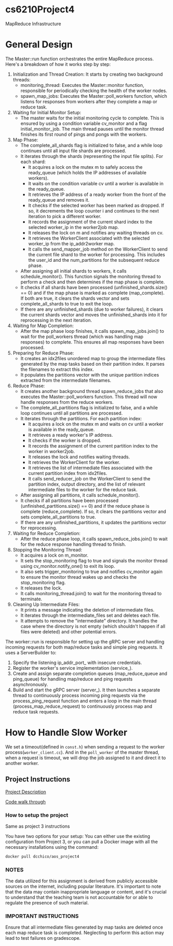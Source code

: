 # cs6210Project4
MapReduce Infrastructure

# General Design
The Master::run function orchestrates the entire MapReduce process. Here's a breakdown of how it works step by step:
1. Initialization and Thread Creation:
    It starts by creating two background threads:
    - monitoring_thread: Executes the Master::monitor function, responsible for periodically checking the health of the worker nodes.
    - spawn_map_jobs: Executes the Master::poll_workers function, which listens for responses from workers after they complete a map or reduce task.
2. Waiting for Initial Monitor Setup:
    - The master waits for the initial monitoring cycle to complete. This is ensured by using a condition variable cv_monitor and a flag initial_monitor_job. The main thread pauses until the monitor thread finishes its first round of pings and pongs with the workers.
3. Map Phase:
    - The complete_all_shards flag is initialized to false, and a while loop continues until all input file shards are processed.
    - It iterates through the shards (representing the input file splits). For each shard:
        - It acquires a lock on the mutex m to safely access the ready_queue (which holds the IP addresses of available workers).
        - It waits on the condition variable cv until a worker is available in the ready_queue.
        - It retrieves the IP address of a ready worker from the front of the ready_queue and removes it.
        - It checks if the selected worker has been marked as dropped. If so, it decrements the loop counter i and continues to the next iteration to pick a different worker.
        - It records the assignment of the current shard index to the selected worker_ip in the worker2job map.
        - It releases the lock on m and notifies any waiting threads on cv.
        - It retrieves the WorkerClient associated with the selected worker_ip from the ip_addr2worker map.
        - It calls the send_mapper_job method on the WorkerClient to send the current file shard to the worker for processing. This includes the user_id and the num_partitions for the subsequent reduce phase.
    - After assigning all initial shards to workers, it calls schedule_monitor(). This function signals the monitoring thread to perform a check and then determines if the map phase is complete.
    - It checks if all shards have been processed (unfinished_shards.size() == 0) and if the map phase is marked as complete (map_complete). If both are true, it clears the shards vector and sets complete_all_shards to true to exit the loop.
    - If there are any unfinished_shards (due to worker failures), it clears the current shards vector and moves the unfinished_shards into it for reprocessing in the next iteration.
4. Waiting for Map Completion:
    - After the map phase loop finishes, it calls spawn_map_jobs.join() to wait for the poll_workers thread (which was handling map responses) to complete. This ensures all map responses have been processed.
5. Preparing for Reduce Phase:
    - It creates an idx2files unordered map to group the intermediate files generated by the map tasks based on their partition index. It parses the filenames to extract this index.
    - It populates the partitions vector with the unique partition indices extracted from the intermediate filenames.
6. Reduce Phase:
    - It creates another background thread spawn_reduce_jobs that also executes the Master::poll_workers function. This thread will now handle responses from the reduce workers.
    - The complete_all_partitions flag is initialized to false, and a while loop continues until all partitions are processed.
    - It iterates through the partitions. For each partition index:
        - It acquires a lock on the mutex m and waits on cv until a worker is available in the ready_queue.
        - It retrieves a ready worker's IP address.
        - It checks if the worker is dropped.
        - It records the assignment of the current partition index to the worker in worker2job.
        - It releases the lock and notifies waiting threads.
        - It retrieves the WorkerClient for the worker.
        - It retrieves the list of intermediate files associated with the current partition index from idx2files.
        - It calls send_reducer_job on the WorkerClient to send the partition index, output directory, and the list of relevant intermediate files to the worker for the reduce task.
    - After assigning all partitions, it calls schedule_monitor().
    - It checks if all partitions have been processed (unfinished_partitions.size() == 0) and if the reduce phase is complete (reduce_complete). If so, it clears the partitions vector and sets complete_all_partitions to true.
    - If there are any unfinished_partitions, it updates the partitions vector for reprocessing.
7. Waiting for Reduce Completion:
    - After the reduce phase loop, it calls spawn_reduce_jobs.join() to wait for the reduce response handling thread to finish.
8. Stopping the Monitoring Thread:
    - It acquires a lock on m_monitor.
    - It sets the stop_monitoring flag to true and signals the monitor thread using cv_monitor.notify_one() to exit its loop.
    - It also sets trigger_monitoring to true and notifies cv_monitor again to ensure the monitor thread wakes up and checks the stop_monitoring flag.
    - It releases the lock.
    - It calls monitoring_thread.join() to wait for the monitoring thread to terminate.
9. Cleaning Up Intermediate Files:
    - It prints a message indicating the deletion of intermediate files.
    - It iterates through the intermediate_files set and deletes each file.
    - It attempts to remove the "intermediate" directory. It handles the case where the directory is not empty (which shouldn't happen if all files were deleted) and other potential errors.

The worker::run is responsible for setting up the gRPC server and handling incoming requests for both map/reduce tasks and simple ping requests. It uses a ServerBuilder to:
1. Specify the listening ip_addr_port_ with insecure credentials.
2. Register the worker's service implementation (service_).
3. Create and assign separate completion queues (map_reduce_queue and ping_queue) for handling map/reduce and ping requests asynchronously.
4. Build and start the gRPC server (server_).
It then launches a separate thread to continuously process incoming ping requests via the process_ping_request function and enters a loop in the main thread (process_map_reduce_request) to continuously process map and reduce task requests.

# How to Handle Slow Worker
We set a timeout(defined in `const.h`) when sending a request to the worker process(`worker_client.cc`). And in the `poll_worker` of the master thread, when a request is timeout, we will drop the job assigned to it and direct it to another worker.

## Project Instructions

[Project Description](description.md)

[Code walk through](structure.md)

### How to setup the project
Same as project 3 instructions

You have two options for your setup: You can either use the existing configuration from Project 3, or you can pull a Docker image with all the necessary installations using the command:

```bash
docker pull dcchico/aos_project4
```

### NOTES

The data utilized for this assignment is derived from publicly accessible sources on the internet, including popular literature. It's important to note that the data may contain inappropriate language or content, and it's crucial to understand that the teaching team is not accountable for or able to regulate the presence of such material.

### IMPORTANT INSTRUCTIONS

Ensure that all intermediate files generated by map tasks are deleted once each map reduce task is completed. Neglecting to perform this action may lead to test failures on gradescope.
